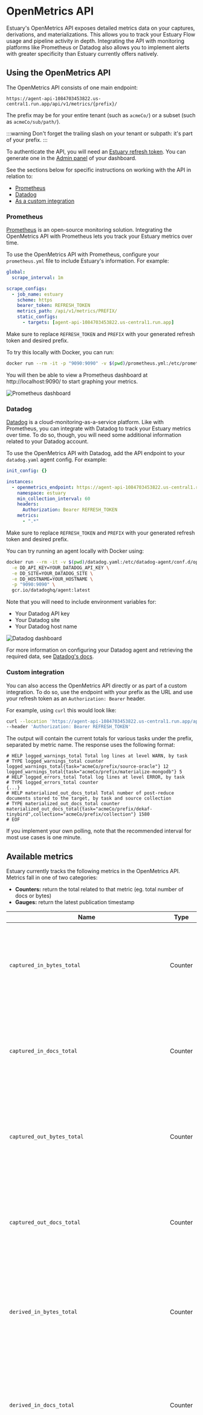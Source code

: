 
# OpenMetrics API

Estuary's OpenMetrics API exposes detailed metrics data on your captures, derivations, and materializations. This allows you to track your Estuary Flow usage and pipeline activity in depth.
Integrating the API with monitoring platforms like Prometheus or Datadog also allows you to implement alerts with greater specificity than Estuary currently offers natively.

## Using the OpenMetrics API

The OpenMetrics API consists of one main endpoint:

```https://agent-api-1084703453822.us-central1.run.app/api/v1/metrics/{prefix}/```

The prefix may be for your entire tenant (such as `acmeCo/`) or a subset (such as `acmeCo/sub/path/`).

:::warning
Don't forget the trailing slash on your tenant or subpath: it's part of your prefix.
:::

To authenticate the API, you will need an [Estuary refresh token](../guides/how_to_generate_refresh_token.md). You can generate one in the [Admin panel](https://dashboard.estuary.dev/admin/api) of your dashboard.

See the sections below for specific instructions on working with the API in relation to:
* [Prometheus](#prometheus)
* [Datadog](#datadog)
* [As a custom integration](#custom-integration)

### Prometheus

[Prometheus](https://prometheus.io/) is an open-source monitoring solution. Integrating the OpenMetrics API with Prometheus lets you track your Estuary metrics over time.

To use the OpenMetrics API with Prometheus, configure your `prometheus.yml` file to include Estuary's information. For example:

```yaml
global:
  scrape_interval: 1m

scrape_configs:
  - job_name: estuary
    scheme: https
    bearer_token: REFRESH_TOKEN
    metrics_path: /api/v1/metrics/PREFIX/
    static_configs:
      - targets: [agent-api-1084703453822.us-central1.run.app]
```

Make sure to replace `REFRESH_TOKEN` and `PREFIX` with your generated refresh token and desired prefix.

To try this locally with Docker, you can run:

```bash
docker run --rm -it -p "9090:9090" -v $(pwd)/prometheus.yml:/etc/prometheus/prometheus.yml prom/prometheus:latest
```

You will then be able to view a Prometheus dashboard at http://localhost:9090/ to start graphing your metrics.

![Prometheus dashboard](https://storage.googleapis.com/estuary-marketing-strapi-uploads/uploads//openmetrics_prometheus_3fb3fe6bfa/openmetrics_prometheus_3fb3fe6bfa.png)

### Datadog

[Datadog](https://www.datadoghq.com/) is a cloud-monitoring-as-a-service platform. Like with Prometheus, you can integrate with Datadog to track your Estuary metrics over time. To do so, though, you will need some additional information related to your Datadog account.

To use the OpenMetrics API with Datadog, add the API endpoint to your `datadog.yaml` agent config. For example:

```yaml
init_config: {}

instances:
  - openmetrics_endpoint: https://agent-api-1084703453822.us-central1.run.app/api/v1/metrics/PREFIX/
    namespace: estuary
    min_collection_interval: 60
    headers:
      Authorization: Bearer REFRESH_TOKEN
    metrics:
      - ".*"
```

Make sure to replace `REFRESH_TOKEN` and `PREFIX` with your generated refresh token and desired prefix.

You can try running an agent locally with Docker using:

```bash
docker run --rm -it -v $(pwd)/datadog.yaml:/etc/datadog-agent/conf.d/openmetrics.d/conf.yaml:ro \
  -e DD_API_KEY=YOUR_DATADOG_API_KEY \
  -e DD_SITE=YOUR_DATADOG_SITE \
  -e DD_HOSTNAME=YOUR_HOSTNAME \
  -p "9090:9090" \
  gcr.io/datadoghq/agent:latest
```

Note that you will need to include environment variables for:
* Your Datadog API key
* Your Datadog site
* Your Datadog host name

![Datadog dashboard](https://storage.googleapis.com/estuary-marketing-strapi-uploads/uploads//openmetrics_datadog_62a6b99a88/openmetrics_datadog_62a6b99a88.png)

For more information on configuring your Datadog agent and retrieving the required data, see [Datadog's docs](https://docs.datadoghq.com/agent/).

### Custom integration

You can also access the OpenMetrics API directly or as part of a custom integration. To do so, use the endpoint with your prefix as the URL and use your refresh token as an `Authorization: Bearer` header.

For example, using `curl` this would look like:

```bash
curl --location 'https://agent-api-1084703453822.us-central1.run.app/api/v1/metrics/PREFIX/' \
--header 'Authorization: Bearer REFRESH_TOKEN'
```

The output will contain the current totals for various tasks under the prefix, separated by metric name. The response uses the following format:

```
# HELP logged_warnings_total Total log lines at level WARN, by task
# TYPE logged_warnings_total counter
logged_warnings_total{task="acmeCo/prefix/source-oracle"} 12
logged_warnings_total{task="acmeCo/prefix/materialize-mongodb"} 5
# HELP logged_errors_total Total log lines at level ERROR, by task
# TYPE logged_errors_total counter
{...}
# HELP materialized_out_docs_total Total number of post-reduce documents stored to the target, by task and source collection
# TYPE materialized_out_docs_total counter
materialized_out_docs_total{task="acmeCo/prefix/dekaf-tinybird",collection="acmeCo/prefix/collection"} 1580
# EOF
```

If you implement your own polling, note that the recommended interval for most use cases is one minute.

## Available metrics

Estuary currently tracks the following metrics in the OpenMetrics API. Metrics fall in one of two categories:

* **Counters:** return the total related to that metric (eg. total number of docs or bytes)
* **Gauges:** return the latest publication timestamp

| Name | Type | Description |
| --- | --- | --- |
| `captured_in_bytes_total` | Counter | Total number of pre-combine bytes captured by the connector, by task and target collection |
| `captured_in_docs_total` | Counter | Total number of pre-combine documents captured by the connector, by task and target collection |
| `captured_out_bytes_total` | Counter | Total number of post-combine bytes captured by the connector, by task and target collection |
| `captured_out_docs_total` | Counter | Total number of post-combine documents captured by the connector, by task and target collection |
| `derived_in_bytes_total` | Counter | Total number of pre-reduce bytes read from the source collection, by task, source collection, and transform |
| `derived_in_docs_total` | Counter | Total number of pre-reduce documents read from the source collection, by task, source collection, and transform |
| `derived_last_source_published_at_time_seconds` | Gauge | Publication timestamp of the most recent source collection document that was processed by the derivation, given as seconds since the unix epoch |
| `derived_out_bytes_total` | Counter | Total number of post-combine bytes published by derivation transforms, by task |
| `derived_out_docs_total` | Counter | Total number of post-combine documents published by derivation transforms, by task |
| `derived_yield_bytes_total` | Counter | Total number of pre-combine bytes published by derivation transforms, by task |
| `derived_yield_docs_total` | Counter | Total number of pre-combine documents published by derivation transforms, by task |
| `logged_errors_total` | Counter | Total log lines at level ERROR, by task |
| `logged_failures_total` | Counter | Total log lines indicating task failure, by task |
| `logged_warnings_total` | Counter | Total log lines at level WARN, by task |
| `materialized_in_bytes_total` | Counter | Total number of pre-reduce bytes read from the source collection, by task and source collection |
| `materialized_in_docs_total` | Counter | Total number of pre-reduce documents read from the source collection, by task and source collection |
| `materialized_last_source_published_at_time_seconds` | Gauge | Publication timestamp of the most recent source collection document that was materialized, given as seconds since the unix epoch |
| `materialized_load_bytes_total` | Counter | Total number of pre-reduce bytes loaded from the target, by task and source collection |
| `materialized_load_docs_total` | Counter | Total number of pre-reduce documents loaded from the target, by task and source collection |
| `materialized_out_bytes_total` | Counter | Total number of post-reduce bytes stored to the target, by task and source collection |
| `materialized_out_docs_total` | Counter | Total number of post-reduce documents stored to the target, by task and source collection |
| `read_by_me_bytes_total` | Counter | Total number of collection bytes read by this task, by task |
| `read_by_me_docs_total` | Counter | Total number of collection documents read by this task, by task |
| `read_from_me_bytes_total` | Counter | Total number of collection bytes read from this source, by collection |
| `read_from_me_docs_total` | Counter | Total number of collection documents read from this source, by collection |
| `txn_count_total` | Counter | Total number of transactions processed by this task, by task |
| `usage_seconds_total` | Counter | Total number of billable seconds of connector usage time, by task |
| `written_by_me_bytes_total` | Counter | Total number of collection bytes written by this task, by task |
| `written_by_me_docs_total` | Counter | Total number of collection documents written by this task, by task |
| `written_to_me_bytes_total` | Counter | Total number of collection bytes written to this target, by collection |
| `written_to_me_docs_total` | Counter | Total number of collection documents written to this target, by collection |

